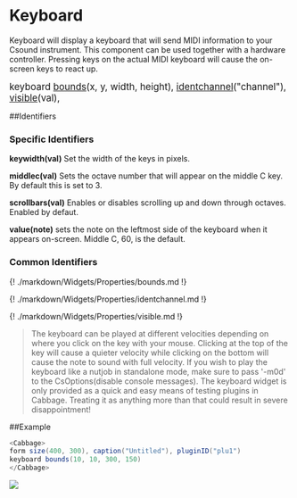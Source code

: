 # Keyboard

Keyboard will display a keyboard that will send MIDI information to your Csound instrument. This component can be used together with a hardware controller. Pressing keys on the actual MIDI keyboard will cause the on-screen keys to react up. 

<big></pre>
keyboard [bounds](#bounds)(x, y, width, height), 
[identchannel](#identchannel)("channel"), 
[visible](#visible)(val), 

</pre></big>

##Identifiers

### Specific Identifiers

**keywidth(val)** Set the width of the keys in pixels.

**middlec(val)** Sets the octave number that will appear on the middle C key. By default this is set to 3.  

**scrollbars(val)** Enables or disables scrolling up and down through octaves. Enabled by defaut. 

**value(note)** sets the note on the leftmost side of the keyboard when it appears on-screen. Middle C, 60, is the default. 

### Common Identifiers

{! ./markdown/Widgets/Properties/bounds.md !}  

{! ./markdown/Widgets/Properties/identchannel.md !}  

{! ./markdown/Widgets/Properties/visible.md !}  


<!--(End of identifiers)/-->

>The keyboard can be played at different velocities depending on where you click on the key with your mouse. Clicking at the top of the key will cause a quieter velocity while clicking on the bottom will cause the note to sound with full velocity. If you wish to play the keyboard like a nutjob in standalone mode, make sure to pass '-m0d' to the CsOptions(disable console messages). The keyboard widget is only provided as a quick and easy means of testing plugins in Cabbage. Treating it as anything more than that could result in severe disappointment!  

##Example
```csharp
<Cabbage>
form size(400, 300), caption("Untitled"), pluginID("plu1")
keyboard bounds(10, 10, 300, 150)
</Cabbage>
```
<!--(End of syntax)/-->
![](../images/keyboardExample.png)